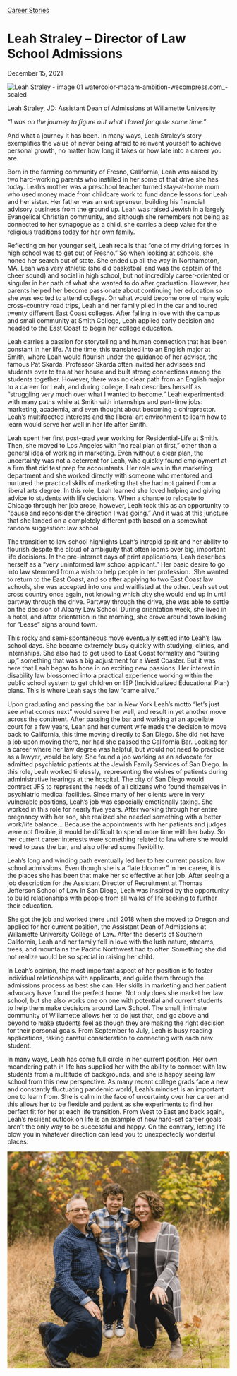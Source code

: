 [//]: # (title: Leah Straley –Director of Law School Admissions)
[//]: # (url: https://madamambition.com/director-of-law-school-admissions/)
[//]: # (filename: director-of-law-school-admissions.md)
[//]: # (main_image: https://madamambition.com/wp-content/uploads/2022/12/Leah-Straley-image-01-watercolor-madam-ambition-wecompress.com_-scaled-1.jpg)

[Career Stories](https://madamambition.com/category/career-stories/)

Leah Straley – Director of Law School Admissions
================================================

December 15, 2021

![](https://madamambition.com/wp-content/uploads/2022/12/Leah-Straley-image-01-watercolor-madam-ambition-wecompress.com_-scaled-1.jpg "Leah Straley - image 01 watercolor-madam-ambition-wecompress.com_-scaled")

Leah Straley, JD: Assistant Dean of Admissions at Willamette University

*“I was on the journey to figure out what I loved for quite some time.”*

And what a journey it has been. In many ways, Leah Straley’s story exemplifies the value of never being afraid to reinvent yourself to achieve personal growth, no matter how long it takes or how late into a career you are.

Born in the farming community of Fresno, California, Leah was raised by two hard-working parents who instilled in her some of that drive she has today. Leah’s mother was a preschool teacher turned stay-at-home mom who used money made from childcare work to fund dance lessons for Leah and her sister. Her father was an entrepreneur, building his financial advisory business from the ground up. Leah was raised Jewish in a largely Evangelical Christian community, and although she remembers not being as connected to her synagogue as a child, she carries a deep value for the religious traditions today for her own family.

Reflecting on her younger self, Leah recalls that “one of my driving forces in high school was to get out of Fresno.” So when looking at schools, she honed her search out of state. She ended up all the way in Northampton, MA. Leah was very athletic (she did basketball and was the captain of the cheer squad) and social in high school, but not incredibly career-oriented or singular in her path of what she wanted to do after graduation. However, her parents helped her become passionate about continuing her education so she was excited to attend college. On what would become one of many epic cross-country road trips, Leah and her family piled in the car and toured twenty different East Coast colleges. After falling in love with the campus and small community at Smith College, Leah applied early decision and headed to the East Coast to begin her college education.

Leah carries a passion for storytelling and human connection that has been constant in her life. At the time, this translated into an English major at Smith, where Leah would flourish under the guidance of her advisor, the famous Pat Skarda. Professor Skarda often invited her advisees and students over to tea at her house and built strong connections among the students together. However, there was no clear path from an English major to a career for Leah, and during college, Leah describes herself as “struggling very much over what I wanted to become.” Leah experimented with many paths while at Smith with internships and part-time jobs: marketing, academia, and even thought about becoming a chiropractor. Leah’s multifaceted interests and the liberal art environment to learn how to learn would serve her well in her life after Smith.

Leah spent her first post-grad year working for Residential-Life at Smith. Then, she moved to Los Angeles with “no real plan at first,” other than a general idea of working in marketing. Even without a clear plan, the uncertainty was not a deterrent for Leah, who quickly found employment at a firm that did test prep for accountants. Her role was in the marketing department and she worked directly with someone who mentored and nurtured the practical skills of marketing that she had not gained from a liberal arts degree. In this role, Leah learned she loved helping and giving advice to students with life decisions. When a chance to relocate to Chicago through her job arose, however, Leah took this as an opportunity to “pause and reconsider the direction I was going.” And it was at this juncture that she landed on a completely different path based on a somewhat random suggestion: law school.

The transition to law school highlights Leah’s intrepid spirit and her ability to flourish despite the cloud of ambiguity that often looms over big, important life decisions. In the pre-internet days of print applications, Leah describes herself as a “very uninformed law school applicant.” Her basic desire to go into law stemmed from a wish to help people in her profession.  She wanted to return to the East Coast, and so after applying to two East Coast law schools, she was accepted into one and waitlisted at the other. Leah set out cross country once again, not knowing which city she would end up in until partway through the drive. Partway through the drive, she was able to settle on the decision of Albany Law School. During orientation week, she lived in a hotel, and after orientation in the morning, she drove around town looking for “Lease” signs around town.

This rocky and semi-spontaneous move eventually settled into Leah’s law school days. She became extremely busy quickly with studying, clinics, and internships. She also had to get used to East Coast formality and “suiting up,” something that was a big adjustment for a West Coaster. But it was here that Leah began to hone in on exciting new passions. Her interest in disability law blossomed into a practical experience working within the public school system to get children on IEP (Individualized Educational Plan) plans. This is where Leah says the law “came alive.”

Upon graduating and passing the bar in New York Leah’s motto “let’s just see what comes next” would serve her well, and result in yet another move across the continent. After passing the bar and working at an appellate court for a few years, Leah and her current wife made the decision to move back to California, this time moving directly to San Diego. She did not have a job upon moving there, nor had she passed the California Bar. Looking for a career where her law degree was helpful, but would not need to practice as a lawyer, would be key. She found a job working as an advocate for admitted psychiatric patients at the Jewish Family Services of San Diego. In this role, Leah worked tirelessly,  representing the wishes of patients during administrative hearings at the hospital. The city of San Diego would contract JFS to represent the needs of all citizens who found themselves in psychiatric medical facilities. Since many of her clients were in very vulnerable positions, Leah’s job was especially emotionally taxing. She worked in this role for nearly five years. After working through her entire pregnancy with her son, she realized she needed something with a better work/life balance… Because the appointments with her patients and judges were not flexible, it would be difficult to spend more time with her baby. So her current career interests were something related to law where she would need to pass the bar, and also offered some flexibility.

Leah’s long and winding path eventually led her to her current passion: law school admissions. Even though she is a “late bloomer” in her career, it is the places she has been that make her so effective at her job. After seeing a job description for the Assistant Director of Recruitment at Thomas Jefferson School of Law in San Diego, Leah was inspired by the opportunity to build relationships with people from all walks of life seeking to further their education.

She got the job and worked there until 2018 when she moved to Oregon and applied for her current position, the Assistant Dean of Admissions at Willamette University College of Law. After the deserts of Southern California, Leah and her family fell in love with the lush nature, streams, trees, and mountains the Pacific Northwest had to offer. Something she did not realize would be so special in raising her child.

In Leah’s opinion, the most important aspect of her position is to foster individual relationships with applicants, and guide them through the admissions process as best she can. Her skills in marketing and her patient advocacy have found the perfect home. Not only does she market her law school, but she also works one on one with potential and current students to help them make decisions around Law School. The small, intimate community of Willamette allows her to do just that, and go above and beyond to make students feel as though they are making the right decision for their personal goals. From September to July, Leah is busy reading applications, taking careful consideration to connecting with each new student.

In many ways, Leah has come full circle in her current position. Her own meandering path in life has supplied her with the ability to connect with law students from a multitude of backgrounds, and she is happy seeing law school from this new perspective. As many recent college grads face a new and constantly fluctuating pandemic world, Leah’s mindset is an important one to learn from. She is calm in the face of uncertainty over her career and this allows her to be flexible and patient as she experiments to find her perfect fit for her at each life transition. From West to East and back again, Leah’s resilient outlook on life is an example of how hard-set career goals aren’t the only way to be successful and happy. On the contrary, letting life blow you in whatever direction can lead you to unexpectedly wonderful places.

![](/articles/images/Leah-Straley.png "Leah Straley")